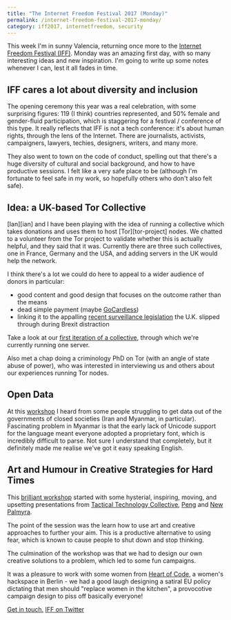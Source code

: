 ```yaml
---
title: "The Internet Freedom Festival 2017 (Monday)"
permalink: /internet-freedom-festival-2017-monday/
category: iff2017, internetfreedom, security
---
```


This week I'm in sunny Valencia, returning once more to the [Internet Freedom Festival (IFF)][iff]. Monday was an amazing first day, with so many interesting ideas and new inspiration. I'm going to write up some notes whenever I can, lest it all fades in time.


## IFF cares a lot about diversity and inclusion

The opening ceremony this year was a real celebration, with some surprising figures: 119 (I think) countries represented, and 50% female and gender-fluid participation, which is staggering for a festival / conference of this type. It really reflects that IFF is not a tech conference: it's about human rights, through the lens of the Internet. There are journalists, activists, campaigners, lawyers, techies, designers, writers, and many more.

They also went to town on the code of conduct, spelling out that there's a huge diversity of cultural and social background, and how to have productive sessions. I felt like a very safe place to be (although I'm fortunate to feel safe in my work, so hopefully others who don't also felt safe).

## Idea: a UK-based Tor Collective

[Ian][ian] and I have been playing with the idea of running a collective which takes donations and uses them to host [Tor][tor-project] nodes. We chatted to a volunteer from the Tor project to validate whether this is actually helpful, and they said that it was. Currently there are three such collectives, one in France, Germany and the USA, and adding servers in the UK would help the network.

I think there's a lot we could do here to appeal to a wider audience of donors in particular:

- good content and good design that focuses on the outcome rather than the means
- dead simple payment (maybe [GoCardless][gocardless])
- linking it to the appalling [recent surveillance legislation][snoopers-charter] the U.K. slipped through during Brexit distraction

Take a look at our [first iteration of a collective][trill-open-collective], through which we're currently running one server.

Also met a chap doing a criminology PhD on Tor (with an angle of state abuse of power), who was interested in interviewing us and others about our experiences running Tor nodes.

## Open Data

At this [workshop][open-data-workshop] I heard from some people struggling to get data out of the governments of closed societies (Iran and Myanmar, in particular). Fascinating problem in Myanmar is that the early lack of Unicode support for the language meant everyone adopted a proprietary font, which is incredibly difficult to parse. Not sure I understand that completely, but it definitely made me realise we've got it easy speaking English.

## Art and Humour in Creative Strategies for Hard Times

This [brilliant workshop][art-and-humour-workshop] started with some hysterial, inspiring, moving, and upsetting presentations from [Tactical Technology Collective][tactical-tech], [Peng][peng] and [New Palmyra][new-palmyra].

The point of the session was the learn how to use art and creative approaches to further your aim. This is a productive alternative to using fear, which is known to cause people to shut down and stop thinking.

The culmination of the workshop was that we had to design our own creative solutions to a problem, which led to some fun campaigns.

It was a pleasure to work with some women from [Heart of Code][heart-of-code], a women's hackspace in Berlin - we had a good laugh designing a satiral EU policy dictating that men should "replace women in the kitchen", a provocotive campaign design to piss off basically everyone!

[Get in touch.][paul-twitter]
[IFF on Twitter][iff-twitter]


[iff]: https://internetfreedomfestival.org/
[gocardless]: https://gocardless.com
[snoopers-charter]: https://en.wikipedia.org/wiki/Investigatory_Powers_Act_2016
[trill-open-collective]: https://opencollective.com/trill
[art-and-humour-workshop]: https://internetfreedomfestival.org/wiki/index.php/It%E2%80%99s_not_just_Activism:_Art_and_Humour_in_Creative_Strategies_for_Hard_Times:_(a_Hands-On_Workshop)
[open-data-workshop]: https://internetfreedomfestival.org/wiki/index.php/Open_Data_in_Closed_Societies:_Opportunities_and_Challenges
[new-palmyra]: http://www.newpalmyra.org/
[tactical-tech]: https://tacticaltech.org/
[peng]: https://pen.gg
[heart-of-code]: http://heartofcode.org/
[iff-twitter]: https://twitter.com/internetff
[paul-twitter]: https://twitter.com/paul_furley
